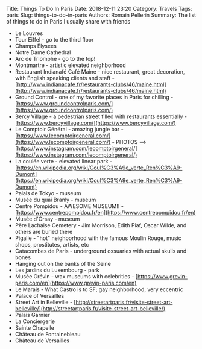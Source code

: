 Title: Things To Do In Paris
Date: 2018-12-11 23:20
Category: Travels
Tags: paris
Slug: things-to-do-in-paris
Authors: Romain Pellerin
Summary: The list of things to do in Paris I usually share with friends

- Le Louvres
- Tour Eiffel - go to the third floor
- Champs Elysees
- Notre Dame Cathedral
- Arc de Triomphe - go to the top!
- Montmartre - artistic elevated neighborhood
- Restaurant Indianafé Café Maine - nice restaurant, great decoration, with English speaking clients and staff - [http://www.indianacafe.fr/restaurants-clubs/46/maine.html](http://www.indianacafe.fr/restaurants-clubs/46/maine.html)
- Ground Control - one of my favorite places in Paris for chilling - [https://www.groundcontrolparis.com/](https://www.groundcontrolparis.com/)
- Bercy Village - a pedestrian street filled with restaurants essentially - [https://www.bercyvillage.com/](https://www.bercyvillage.com/)
- Le Comptoir Général - amazing jungle bar - [https://www.lecomptoirgeneral.com/](https://www.lecomptoirgeneral.com/) - PHOTOS ==> [https://www.instagram.com/lecomptoirgeneral/](https://www.instagram.com/lecomptoirgeneral/)
- La coulée verte - elevated linear park - [https://en.wikipedia.org/wiki/Coul%C3%A9e_verte_Ren%C3%A9-Dumont](https://en.wikipedia.org/wiki/Coul%C3%A9e_verte_Ren%C3%A9-Dumont)
- Palais de Tokyo - museum
- Musée du quai Branly - museum
- Centre Pompidou - AWESOME MUSEUM!! - [https://www.centrepompidou.fr/en](https://www.centrepompidou.fr/en)
- Musée d'Orsay - museum
- Père Lachaise Cemetery - Jim Morrison, Edith Piaf, Oscar Wilde, and others are buried there
- Pigalle - "hot" neighborhood with the famous Moulin Rouge, music shops, prostitutes, artists, etc
- Catacombes de Paris - underground ossuaries with actual skulls and bones
- Hanging out on the banks of the Seine
- Les jardins du Luxembourg - park
- Musée Grévin - wax museums with celebrities - [https://www.grevin-paris.com/en](https://www.grevin-paris.com/en)
- Le Marais - What Castro is to SF; gay neighborhood, very eccentric
- Palace of Versailles
- Street Art in Belleville - [http://streetartparis.fr/visite-street-art-belleville/](http://streetartparis.fr/visite-street-art-belleville/)
- Palais Garnier
- La Conciergerie
- Sainte Chapelle
- Château de Fontainebleau
- Château de Versailles
